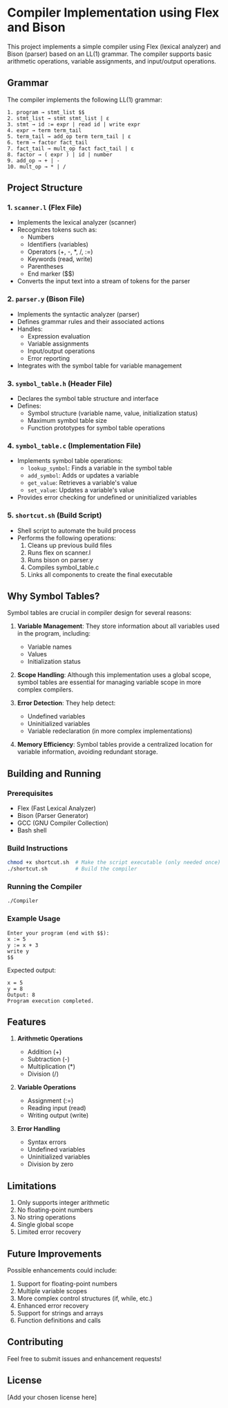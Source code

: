 # Compiler Implementation using Flex and Bison

This project implements a simple compiler using Flex (lexical analyzer) and Bison (parser) based on an LL(1) grammar. The compiler supports basic arithmetic operations, variable assignments, and input/output operations.

## Grammar

The compiler implements the following LL(1) grammar:
```
1. program → stmt_list $$
2. stmt_list → stmt stmt_list | ε
3. stmt → id := expr | read id | write expr
4. expr → term term_tail
5. term_tail → add_op term term_tail | ε
6. term → factor fact_tail
7. fact_tail → mult_op fact fact_tail | ε 
8. factor → ( expr ) | id | number
9. add_op → + | -
10. mult_op → * | /
```

## Project Structure

### 1. `scanner.l` (Flex File)
- Implements the lexical analyzer (scanner)
- Recognizes tokens such as:
  - Numbers
  - Identifiers (variables)
  - Operators (+, -, *, /, :=)
  - Keywords (read, write)
  - Parentheses
  - End marker ($$)
- Converts the input text into a stream of tokens for the parser

### 2. `parser.y` (Bison File)
- Implements the syntactic analyzer (parser)
- Defines grammar rules and their associated actions
- Handles:
  - Expression evaluation
  - Variable assignments
  - Input/output operations
  - Error reporting
- Integrates with the symbol table for variable management

### 3. `symbol_table.h` (Header File)
- Declares the symbol table structure and interface
- Defines:
  - Symbol structure (variable name, value, initialization status)
  - Maximum symbol table size
  - Function prototypes for symbol table operations

### 4. `symbol_table.c` (Implementation File)
- Implements symbol table operations:
  - `lookup_symbol`: Finds a variable in the symbol table
  - `add_symbol`: Adds or updates a variable
  - `get_value`: Retrieves a variable's value
  - `set_value`: Updates a variable's value
- Provides error checking for undefined or uninitialized variables

### 5. `shortcut.sh` (Build Script)
- Shell script to automate the build process
- Performs the following operations:
  1. Cleans up previous build files
  2. Runs flex on scanner.l
  3. Runs bison on parser.y
  4. Compiles symbol_table.c
  5. Links all components to create the final executable

## Why Symbol Tables?

Symbol tables are crucial in compiler design for several reasons:

1. **Variable Management**: They store information about all variables used in the program, including:
   - Variable names
   - Values
   - Initialization status

2. **Scope Handling**: Although this implementation uses a global scope, symbol tables are essential for managing variable scope in more complex compilers.

3. **Error Detection**: They help detect:
   - Undefined variables
   - Uninitialized variables
   - Variable redeclaration (in more complex implementations)

4. **Memory Efficiency**: Symbol tables provide a centralized location for variable information, avoiding redundant storage.

## Building and Running

### Prerequisites
- Flex (Fast Lexical Analyzer)
- Bison (Parser Generator)
- GCC (GNU Compiler Collection)
- Bash shell

### Build Instructions
```bash
chmod +x shortcut.sh  # Make the script executable (only needed once)
./shortcut.sh         # Build the compiler
```

### Running the Compiler
```bash
./Compiler
```

### Example Usage
```
Enter your program (end with $$):
x := 5
y := x + 3
write y
$$
```

Expected output:
```
x = 5
y = 8
Output: 8
Program execution completed.
```

## Features

1. **Arithmetic Operations**
   - Addition (+)
   - Subtraction (-)
   - Multiplication (*)
   - Division (/)

2. **Variable Operations**
   - Assignment (:=)
   - Reading input (read)
   - Writing output (write)

3. **Error Handling**
   - Syntax errors
   - Undefined variables
   - Uninitialized variables
   - Division by zero

## Limitations

1. Only supports integer arithmetic
2. No floating-point numbers
3. No string operations
4. Single global scope
5. Limited error recovery

## Future Improvements

Possible enhancements could include:
1. Support for floating-point numbers
2. Multiple variable scopes
3. More complex control structures (if, while, etc.)
4. Enhanced error recovery
5. Support for strings and arrays
6. Function definitions and calls

## Contributing

Feel free to submit issues and enhancement requests!

## License

[Add your chosen license here]